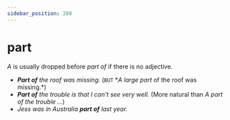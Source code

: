 ```yaml
---
sidebar_position: 280
---
```


# part

*A* is usually dropped before *part of* if there is no adjective.

- ***Part of** the roof was missing.* (``BUT`` **A large part* of the roof was missing.*)
- ***Part of** the trouble is that I can’t see very well.* (More natural than *A part of the trouble …*)
- *Jess was in Australia **part of** last year.*
